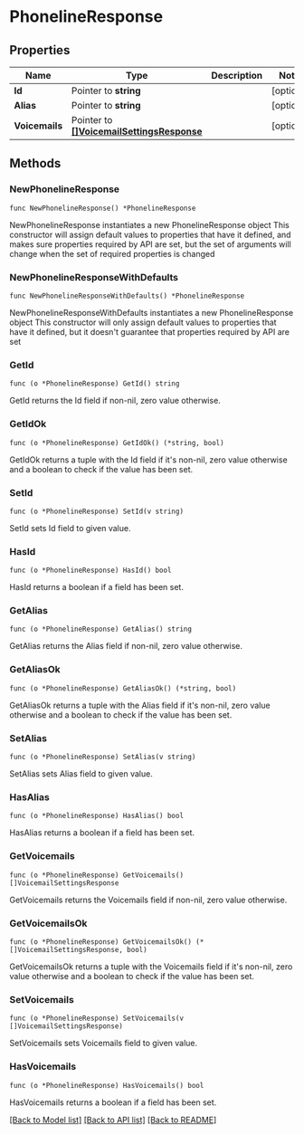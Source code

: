 # PhonelineResponse

## Properties

Name | Type | Description | Notes
------------ | ------------- | ------------- | -------------
**Id** | Pointer to **string** |  | [optional] 
**Alias** | Pointer to **string** |  | [optional] 
**Voicemails** | Pointer to [**[]VoicemailSettingsResponse**](VoicemailSettingsResponse.md) |  | [optional] 

## Methods

### NewPhonelineResponse

`func NewPhonelineResponse() *PhonelineResponse`

NewPhonelineResponse instantiates a new PhonelineResponse object
This constructor will assign default values to properties that have it defined,
and makes sure properties required by API are set, but the set of arguments
will change when the set of required properties is changed

### NewPhonelineResponseWithDefaults

`func NewPhonelineResponseWithDefaults() *PhonelineResponse`

NewPhonelineResponseWithDefaults instantiates a new PhonelineResponse object
This constructor will only assign default values to properties that have it defined,
but it doesn't guarantee that properties required by API are set

### GetId

`func (o *PhonelineResponse) GetId() string`

GetId returns the Id field if non-nil, zero value otherwise.

### GetIdOk

`func (o *PhonelineResponse) GetIdOk() (*string, bool)`

GetIdOk returns a tuple with the Id field if it's non-nil, zero value otherwise
and a boolean to check if the value has been set.

### SetId

`func (o *PhonelineResponse) SetId(v string)`

SetId sets Id field to given value.

### HasId

`func (o *PhonelineResponse) HasId() bool`

HasId returns a boolean if a field has been set.

### GetAlias

`func (o *PhonelineResponse) GetAlias() string`

GetAlias returns the Alias field if non-nil, zero value otherwise.

### GetAliasOk

`func (o *PhonelineResponse) GetAliasOk() (*string, bool)`

GetAliasOk returns a tuple with the Alias field if it's non-nil, zero value otherwise
and a boolean to check if the value has been set.

### SetAlias

`func (o *PhonelineResponse) SetAlias(v string)`

SetAlias sets Alias field to given value.

### HasAlias

`func (o *PhonelineResponse) HasAlias() bool`

HasAlias returns a boolean if a field has been set.

### GetVoicemails

`func (o *PhonelineResponse) GetVoicemails() []VoicemailSettingsResponse`

GetVoicemails returns the Voicemails field if non-nil, zero value otherwise.

### GetVoicemailsOk

`func (o *PhonelineResponse) GetVoicemailsOk() (*[]VoicemailSettingsResponse, bool)`

GetVoicemailsOk returns a tuple with the Voicemails field if it's non-nil, zero value otherwise
and a boolean to check if the value has been set.

### SetVoicemails

`func (o *PhonelineResponse) SetVoicemails(v []VoicemailSettingsResponse)`

SetVoicemails sets Voicemails field to given value.

### HasVoicemails

`func (o *PhonelineResponse) HasVoicemails() bool`

HasVoicemails returns a boolean if a field has been set.


[[Back to Model list]](../README.md#documentation-for-models) [[Back to API list]](../README.md#documentation-for-api-endpoints) [[Back to README]](../README.md)


